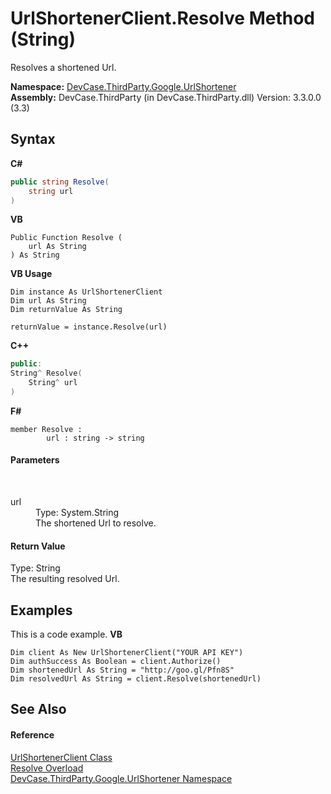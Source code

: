 # UrlShortenerClient.Resolve Method (String)
 

Resolves a shortened Url.

**Namespace:**&nbsp;<a href="N_DevCase_ThirdParty_Google_UrlShortener">DevCase.ThirdParty.Google.UrlShortener</a><br />**Assembly:**&nbsp;DevCase.ThirdParty (in DevCase.ThirdParty.dll) Version: 3.3.0.0 (3.3)

## Syntax

**C#**<br />
``` C#
public string Resolve(
	string url
)
```

**VB**<br />
``` VB
Public Function Resolve ( 
	url As String
) As String
```

**VB Usage**<br />
``` VB Usage
Dim instance As UrlShortenerClient
Dim url As String
Dim returnValue As String

returnValue = instance.Resolve(url)
```

**C++**<br />
``` C++
public:
String^ Resolve(
	String^ url
)
```

**F#**<br />
``` F#
member Resolve : 
        url : string -> string 

```


#### Parameters
&nbsp;<dl><dt>url</dt><dd>Type: System.String<br />The shortened Url to resolve.</dd></dl>

#### Return Value
Type: String<br />The resulting resolved Url.

## Examples
This is a code example. 
**VB**<br />
``` VB
Dim client As New UrlShortenerClient("YOUR API KEY")
Dim authSuccess As Boolean = client.Authorize()
Dim shortenedUrl As String = "http://goo.gl/Pfn8S"
Dim resolvedUrl As String = client.Resolve(shortenedUrl)
```


## See Also


#### Reference
<a href="T_DevCase_ThirdParty_Google_UrlShortener_UrlShortenerClient">UrlShortenerClient Class</a><br /><a href="Overload_DevCase_ThirdParty_Google_UrlShortener_UrlShortenerClient_Resolve">Resolve Overload</a><br /><a href="N_DevCase_ThirdParty_Google_UrlShortener">DevCase.ThirdParty.Google.UrlShortener Namespace</a><br />